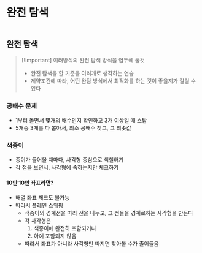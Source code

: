 # 완전 탐색

```table-of-contents
```

##  완전 탐색

> [!Important] 여러방식의 완전 탐색 방식을 염두에 둘것
> - 완전 탐색을 할 기준을 여러개로 생각하는 연습
> - 제약조건에 따라, 어떤 완탐 방식에서 최적화를 하는 것이 좋을지가 갈릴 수 있다



### 공배수 문제
- 1부터 돌면서 몇개의 배수인지 확인하고 3개 이상일 때 스탑
- 5개중 3개를 다 뽑아서, 최소 공배수 찾고, 그 최솟값

### 색종이
- 종이가 들어올 때마다, 사각형 중심으로 색칠하기
- 각 점을 보면서, 사각형에 속하는지만 체크하기

#### 10만 10만 좌표라면?
- 배열 좌표 체크도 불가능
- 따라서 플레인 스위핑
	- 색종이의 경계선을 따라 선을 나누고, 그 선들을 경계로하는 사각형을 만든다
	- 각 사각형은
		1. 색종이에 완전히 포함되거나
		2. 아예 포함되지 않음
	- 따라서 좌표가 아니라 사각형만 따지면 찾아볼 수가 줄어들음 